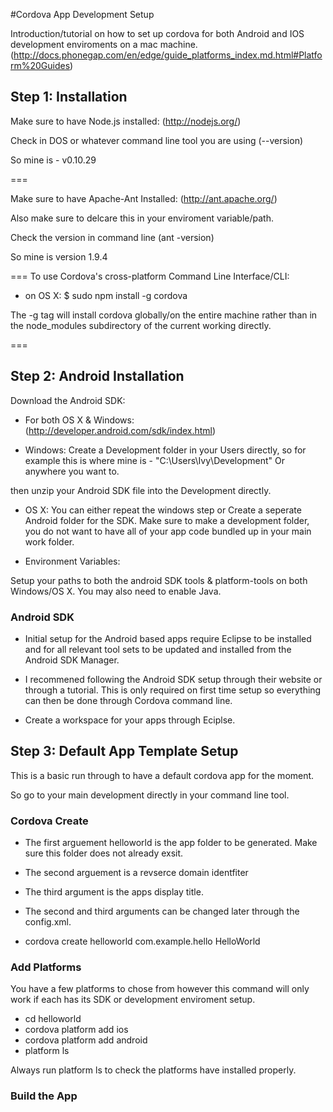 #Cordova App Development Setup

Introduction/tutorial on how to set up cordova for both Android and IOS development enviroments on a mac machine. (http://docs.phonegap.com/en/edge/guide_platforms_index.md.html#Platform%20Guides)

## Step 1: Installation 

Make sure to have Node.js installed:
(http://nodejs.org/)

Check in DOS or whatever command line tool you are using
(--version)

So mine is - v0.10.29

===

Make sure to have Apache-Ant Installed:
(http://ant.apache.org/)

Also make sure to delcare this in your enviroment variable/path.

Check the version in command line
(ant -version)

So mine is version 1.9.4 

===
To use Cordova's cross-platform Command Line Interface/CLI:

* on OS X:
	$ sudo npm install -g cordova

The -g tag will install cordova globally/on the entire machine rather than in the node_modules subdirectory of the current working directly. 

===

## Step 2: Android Installation 

Download the Android SDK:

* For both OS X & Windows:
	(http://developer.android.com/sdk/index.html)

* Windows:
Create a Development folder in your Users directly, so for example this is where mine is - "C:\Users\Ivy\Development" Or anywhere you want to.

then unzip your Android SDK file into the Development directly.

* OS X:
You can either repeat the windows step or Create a seperate Android folder for the SDK. Make sure to make a development folder, you do not want to have all of your app code bundled up in your main work folder. 

* Environment Variables:

Setup your paths to both the android SDK tools & platform-tools on both Windows/OS X. You may also need to enable Java.

### Android SDK

* Initial setup for the Android based apps require Eclipse to be installed and for all relevant tool sets to be updated and installed from the Android SDK Manager. 

* I recommened following the Android SDK setup through their website or through a tutorial. This is only required on first time setup so everything can then be done through Cordova command line. 

* Create a workspace for your apps through Eciplse.


## Step 3: Default App Template Setup

This is a basic run through to have a default cordova app for the moment. 

So go to your main development directly in your command line tool.

### Cordova Create
- The first arguement helloworld is the app folder to be generated. Make sure this folder does not already exsit.

 - The second arguement is a revserce domain identfiter

 - The third argument is the apps display title.

 - The second and third arguments can be changed later through the config.xml.

* cordova create helloworld com.example.hello HelloWorld 

### Add Platforms

You have a few platforms to chose from however this command will only work if each has its SDK or development enviroment setup.

 * cd helloworld
 * cordova platform add ios
 * cordova platform add android
 * platform ls

 Always run platform ls to check the platforms have installed properly. 

 ### Build the App






